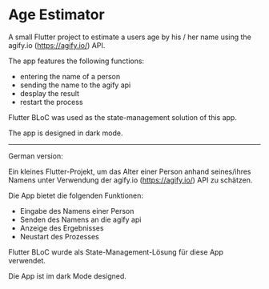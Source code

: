 # Age Estimator

A small Flutter project to estimate a users age by his / her name using the agify.io (https://agify.io/) API.

The app features the following functions:

* entering the name of a person
* sending the name to the agify api
* desplay the result
* restart the process

Flutter BLoC was used as the state-management solution of this app.

The app is designed in dark mode.

______________________________________________________________________________________________________________________________
German version:

Ein kleines Flutter-Projekt, um das Alter einer Person anhand seines/ihres Namens unter Verwendung der agify.io (https://agify.io/) API zu schätzen.

Die App bietet die folgenden Funktionen:

* Eingabe des Namens einer Person
* Senden des Namens an die agify api
* Anzeige des Ergebnisses
* Neustart des Prozesses

Flutter BLoC wurde als State-Management-Lösung für diese App verwendet.

Die App ist im dark Mode designed.
